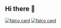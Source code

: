 ## Hi there 👋

<!--

**Here are some ideas to get you started:**

🙋‍♀️ A short introduction - what is your organization all about?
🌈 Contribution guidelines - how can the community get involved?
👩‍💻 Useful resources - where can the community find your docs? Is there anything else the community should know?
🍿 Fun facts - what does your team eat for breakfast?
🧙 Remember, you can do mighty things with the power of [Markdown](https://docs.github.com/github/writing-on-github/getting-started-with-writing-and-formatting-on-github/basic-writing-and-formatting-syntax)
-->

[![falco card](https://stats.oluwatobi.dev/api/pin/?username=tobi-de&repo=falco&theme=dracula&show_icons=true&hide_border=true)](https://github.com/tobi-de/falco)
[![falco card](https://stats.oluwatobi.dev/api/pin/?username=tobi-de&repo=falco_blueprint_basic&theme=dracula&show_icons=true&hide_border=true)](https://github.com/tobi-de/falco_blueprint_basic)
